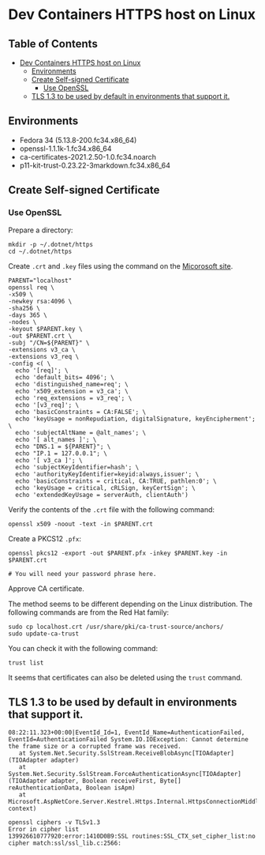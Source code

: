 # Dev Containers HTTPS host on Linux

## Table of Contents <!-- omit in toc -->

- [Dev Containers HTTPS host on Linux](#dev-containers-https-host-on-linux)
  - [Environments](#environments)
  - [Create Self-signed Certificate](#create-self-signed-certificate)
    - [Use OpenSSL](#use-openssl)
  - [TLS 1.3 to be used by default in environments that support it.](#tls-13-to-be-used-by-default-in-environments-that-support-it)


## Environments

- Fedora 34 (5.13.8-200.fc34.x86_64)
- openssl-1.1.1k-1.fc34.x86_64
- ca-certificates-2021.2.50-1.0.fc34.noarch
- p11-kit-trust-0.23.22-3markdown.fc34.x86_64

## Create Self-signed Certificate

### Use OpenSSL

Prepare a directory:

```shell
mkdir -p ~/.dotnet/https
cd ~/.dotnet/https
```

Create `.crt` and `.key` files using the command on the [Micorosoft site](https://docs.microsoft.com/ja-jp/dotnet/core/additional-tools/self-signed-certificates-guide#with-openssl).

```shell
PARENT="localhost"
openssl req \
-x509 \
-newkey rsa:4096 \
-sha256 \
-days 365 \
-nodes \
-keyout $PARENT.key \
-out $PARENT.crt \
-subj "/CN=${PARENT}" \
-extensions v3_ca \
-extensions v3_req \
-config <( \
  echo '[req]'; \
  echo 'default_bits= 4096'; \
  echo 'distinguished_name=req'; \
  echo 'x509_extension = v3_ca'; \
  echo 'req_extensions = v3_req'; \
  echo '[v3_req]'; \
  echo 'basicConstraints = CA:FALSE'; \
  echo 'keyUsage = nonRepudiation, digitalSignature, keyEncipherment'; \
  echo 'subjectAltName = @alt_names'; \
  echo '[ alt_names ]'; \
  echo "DNS.1 = ${PARENT}"; \
  echo "IP.1 = 127.0.0.1"; \
  echo '[ v3_ca ]'; \
  echo 'subjectKeyIdentifier=hash'; \
  echo 'authorityKeyIdentifier=keyid:always,issuer'; \
  echo 'basicConstraints = critical, CA:TRUE, pathlen:0'; \
  echo 'keyUsage = critical, cRLSign, keyCertSign'; \
  echo 'extendedKeyUsage = serverAuth, clientAuth')
```

Verify the contents of the `.crt` file with the following command:

```shell
openssl x509 -noout -text -in $PARENT.crt
```

Create a PKCS12 `.pfx`:

```shell
openssl pkcs12 -export -out $PARENT.pfx -inkey $PARENT.key -in $PARENT.crt

# You will need your password phrase here.

```

Approve CA certificate. 

The method seems to be different depending on the Linux distribution.
The following commands are from the Red Hat family:

```shell
sudo cp localhost.crt /usr/share/pki/ca-trust-source/anchors/
sudo update-ca-trust
```

You can check it with the following command:

```shell
trust list
```

It seems that certificates can also be deleted using the `trust` command.


## TLS 1.3 to be used by default in environments that support it.

```
08:22:11.323+00:00|EventId_Id=1, EventId_Name=AuthenticationFailed, EventId=AuthenticationFailed System.IO.IOException: Cannot determine the frame size or a corrupted frame was received.
   at System.Net.Security.SslStream.ReceiveBlobAsync[TIOAdapter](TIOAdapter adapter)
   at System.Net.Security.SslStream.ForceAuthenticationAsync[TIOAdapter](TIOAdapter adapter, Boolean receiveFirst, Byte[] reAuthenticationData, Boolean isApm)
   at Microsoft.AspNetCore.Server.Kestrel.Https.Internal.HttpsConnectionMiddleware.OnConnectionAsync(ConnectionContext context)
```

```console
openssl ciphers -v TLSv1.3
Error in cipher list
139926610777920:error:1410D0B9:SSL routines:SSL_CTX_set_cipher_list:no cipher match:ssl/ssl_lib.c:2566:
```
